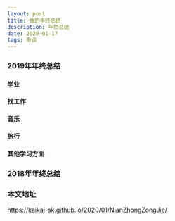 ```yaml
---
layout: post
title: 我的年终总结
description: 年终总结
date: 2020-01-17
tags: 杂谈   
---
```


### 2019年年终总结

#### 学业
#### 找工作
#### 音乐
#### 旅行
#### 其他学习方面



### 2018年年终总结


### 本文地址

https://kaikai-sk.github.io/2020/01/NianZhongZongJie/